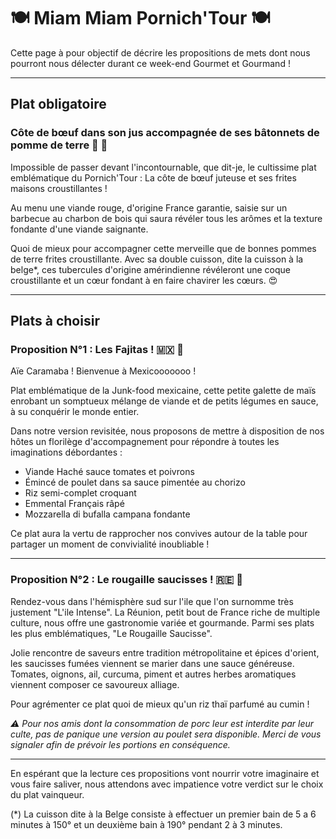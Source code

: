 # 🍽️ Miam Miam Pornich'Tour 🍽️

Cette page à pour objectif de décrire les propositions de mets dont nous pourront nous délecter durant ce week-end
Gourmet et Gourmand !

---

## Plat obligatoire

### Côte de bœuf dans son jus accompagnée de ses bâtonnets de pomme de terre 🥩 🍟

Impossible de passer devant l'incontournable, que dit-je, le cultissime plat emblématique du Pornich'Tour : La côte de
bœuf juteuse et ses frites maisons croustillantes !

Au menu une viande rouge, d'origine France garantie, saisie sur un barbecue au charbon de bois qui saura révéler tous
les arômes et la texture fondante d'une viande saignante.

Quoi de mieux pour accompagner cette merveille que de bonnes pommes de terre frites croustillante. Avec sa double
cuisson, dite la cuisson à la belge*, ces tubercules d'origine amérindienne révéleront une coque croustillante et un cœur
fondant à en faire chavirer les cœurs. 😍

---

## Plats à choisir

### Proposition N°1 : Les Fajitas ! 🇲🇽 🌮

Aïe Caramaba ! Bienvenue à Mexicooooooo !

Plat emblématique de la Junk-food mexicaine, cette petite galette de maïs enrobant un somptueux mélange de viande et de
petits légumes en sauce, à su conquérir le monde entier.

Dans notre version revisitée, nous proposons de mettre à disposition de nos hôtes un florilège d'accompagnement pour
répondre à toutes les imaginations débordantes :

- Viande Haché sauce tomates et poivrons
- Émincé de poulet dans sa sauce pimentée au chorizo
- Riz semi-complet croquant
- Emmental Français râpé
- Mozzarella di bufalla campana fondante

Ce plat aura la vertu de rapprocher nos convives autour de la table pour partager un moment de convivialité
inoubliable !

---

### Proposition N°2 : Le rougaille saucisses ! 🇷🇪 🍲

Rendez-vous dans l'hémisphère sud sur l'ile que l'on surnomme très justement "L'ile Intense". La Réunion, petit bout de
France riche de multiple culture, nous offre une gastronomie variée et gourmande. Parmi ses plats les plus
emblématiques, "Le Rougaille Saucisse".

Jolie rencontre de saveurs entre tradition métropolitaine et épices d'orient, les saucisses fumées viennent se marier
dans une sauce généreuse. Tomates, oignons, ail, curcuma, piment et autres herbes aromatiques viennent composer ce
savoureux alliage.

Pour agrémenter ce plat quoi de mieux qu'un riz thaï parfumé au cumin !

_⚠️️ Pour nos amis dont la consommation de porc leur est interdite par leur culte, pas de panique une version au poulet
sera
disponible. Merci de vous signaler afin de prévoir les portions en conséquence._

---

En espérant que la lecture ces propositions vont nourrir votre imaginaire et vous faire saliver, nous attendons avec
impatience
votre verdict sur le choix du plat vainqueur.

(*) La cuisson dite à la Belge consiste à effectuer un premier bain de 5 a 6 minutes à 150° et un deuxième bain à 190° pendant 2 à 3 minutes.

